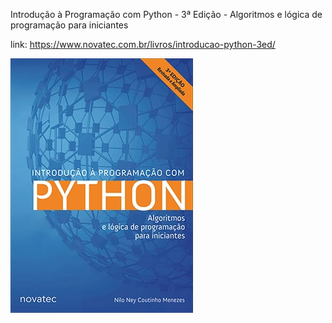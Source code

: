 Introdução à Programação com Python - 3ª Edição - Algoritmos e lógica de programação para iniciantes

link: https://www.novatec.com.br/livros/introducao-python-3ed/

![Screenshot](https://github.com/joao-flavio-macedo/introducao_python_livro_ex/blob/main/capa-ampliada-9788575227183.jpg)
